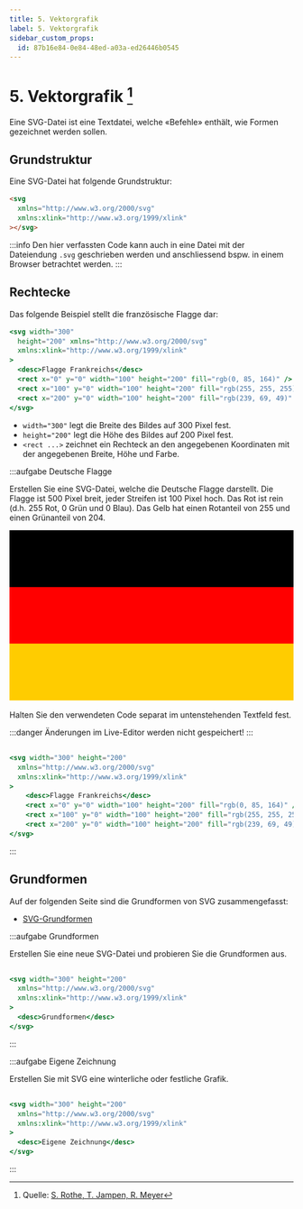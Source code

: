 ```yaml
---
title: 5. Vektorgrafik
label: 5. Vektorgrafik
sidebar_custom_props:
  id: 87b16e84-0e84-48ed-a03a-ed26446b0545
---
```



# 5. Vektorgrafik [^1]

Eine SVG-Datei ist eine Textdatei, welche «Befehle» enthält, wie Formen gezeichnet werden sollen.

## Grundstruktur

Eine SVG-Datei hat folgende Grundstruktur:

```html
<svg
  xmlns="http://www.w3.org/2000/svg"
  xmlns:xlink="http://www.w3.org/1999/xlink"
></svg>
```

:::info
Den hier verfassten Code kann auch in eine Datei mit der Dateiendung `.svg` geschrieben werden und anschliessend bspw. in einem Browser betrachtet werden.
:::

## Rechtecke

Das folgende Beispiel stellt die französische Flagge dar:

```jsx live_jsx
<svg width="300" 
  height="200" xmlns="http://www.w3.org/2000/svg" 
  xmlns:xlink="http://www.w3.org/1999/xlink"
>
  <desc>Flagge Frankreichs</desc>
  <rect x="0" y="0" width="100" height="200" fill="rgb(0, 85, 164)" />
  <rect x="100" y="0" width="100" height="200" fill="rgb(255, 255, 255)" />
  <rect x="200" y="0" width="100" height="200" fill="rgb(239, 69, 49)" />
</svg>
```

- `width="300"` legt die Breite des Bildes auf 300 Pixel fest.
- `height="200"` legt die Höhe des Bildes auf 200 Pixel fest.
- `<rect ...>` zeichnet ein Rechteck an den angegebenen Koordinaten mit der angegebenen Breite, Höhe und Farbe.

:::aufgabe Deutsche Flagge

Erstellen Sie eine SVG-Datei, welche die Deutsche Flagge darstellt. Die Flagge ist 500 Pixel breit, jeder Streifen ist 100 Pixel hoch. Das Rot ist rein (d.h. 255 Rot, 0 Grün und 0 Blau). Das Gelb hat einen Rotanteil von 255 und einen Grünanteil von 204.

![](images/05-svg/de.svg)


Halten Sie den verwendeten Code separat im untenstehenden Textfeld fest. 

:::danger
Änderungen im Live-Editor werden nicht gespeichert!
:::

```svg live_py persist noCompare id=642aff2d-c564-4f5a-a32d-09bb1ce461ed
```

```jsx live_jsx
<svg width="300" height="200" 
  xmlns="http://www.w3.org/2000/svg" 
  xmlns:xlink="http://www.w3.org/1999/xlink"
>
    <desc>Flagge Frankreichs</desc>
    <rect x="0" y="0" width="100" height="200" fill="rgb(0, 85, 164)" />
    <rect x="100" y="0" width="100" height="200" fill="rgb(255, 255, 255)" />
    <rect x="200" y="0" width="100" height="200" fill="rgb(239, 69, 49)" />
</svg>
```
:::

## Grundformen

Auf der folgenden Seite sind die Grundformen von SVG zusammengefasst:

- [SVG-Grundformen](https://wiki.selfhtml.org/wiki/SVG/Elemente/Grundformen)

:::aufgabe Grundformen

Erstellen Sie eine neue SVG-Datei und probieren Sie die Grundformen aus.

```svg live_py persist noCompare id=cc4d54db-764e-411e-8577-d1f6d58e76ec
```

```jsx live_jsx
<svg width="300" height="200" 
  xmlns="http://www.w3.org/2000/svg" 
  xmlns:xlink="http://www.w3.org/1999/xlink"
>
  <desc>Grundformen</desc>
</svg>
```
:::

:::aufgabe Eigene Zeichnung

Erstellen Sie mit SVG eine winterliche oder festliche Grafik.

```svg live_py persist noCompare id=4848dc26-9feb-4708-80bc-c17144d3a5e3
```

```jsx live_jsx
<svg width="300" height="200" 
  xmlns="http://www.w3.org/2000/svg" 
  xmlns:xlink="http://www.w3.org/1999/xlink"
>
  <desc>Eigene Zeichnung</desc>
</svg>
```
:::

[^1]: Quelle: [S. Rothe, T. Jampen, R. Meyer](https://informatik.mygymer.ch/base/?b=code&p=860740)
